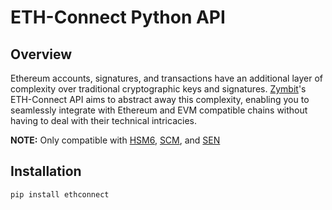# ETH-Connect Python API

## Overview

Ethereum accounts, signatures, and transactions have an additional layer of complexity over traditional cryptographic keys and signatures. [Zymbit](https://www.zymbit.com/)'s ETH-Connect API aims to abstract away this complexity, enabling you to seamlessly integrate with Ethereum and EVM compatible chains without having to deal with their technical intricacies.

**NOTE:** Only compatible with [HSM6](https://www.zymbit.com/hsm6/), [SCM](https://www.zymbit.com/scm/), and [SEN](https://www.zymbit.com/secure-compute-node/)

## Installation

```
pip install ethconnect
```